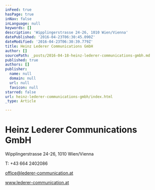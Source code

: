 ```yaml
---
inFeed: true
hasPage: true
inNav: false
inLanguage: null
keywords: []
description: 'Wipplingerstrasse 24-26, 1010 Wien/Vienna'
datePublished: '2016-04-23T06:30:45.090Z'
dateModified: '2016-04-23T06:30:39.779Z'
title: Heinz Lederer Communications GmbH
author: []
sourcePath: _posts/2016-04-18-heinz-lederer-communications-gmbh.md
published: true
authors: []
publisher:
  name: null
  domain: null
  url: null
  favicon: null
starred: false
url: heinz-lederer-communications-gmbh/index.html
_type: Article

---
```

# Heinz Lederer Communications GmbH

Wipplingerstrasse 24-26, 1010 Wien/Vienna

T: +43 664 2402086

office@lederer-communication.at

www.lederer-communication.at